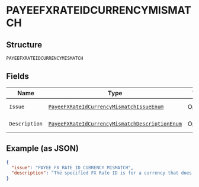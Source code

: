 
# PAYEEFXRATEIDCURRENCYMISMATCH

## Structure

`PAYEEFXRATEIDCURRENCYMISMATCH`

## Fields

| Name | Type | Tags | Description | Getter | Setter |
|  --- | --- | --- | --- | --- | --- |
| `Issue` | [`PayeeFXRateIdCurrencyMismatchIssueEnum`](../../doc/models/payee-fx-rate-id-currency-mismatch-issue-enum.md) | Optional | - | PayeeFXRateIdCurrencyMismatchIssueEnum getIssue() | setIssue(PayeeFXRateIdCurrencyMismatchIssueEnum issue) |
| `Description` | [`PayeeFXRateIdCurrencyMismatchDescriptionEnum`](../../doc/models/payee-fx-rate-id-currency-mismatch-description-enum.md) | Optional | - | PayeeFXRateIdCurrencyMismatchDescriptionEnum getDescription() | setDescription(PayeeFXRateIdCurrencyMismatchDescriptionEnum description) |

## Example (as JSON)

```json
{
  "issue": "PAYEE_FX_RATE_ID_CURRENCY_MISMATCH",
  "description": "The specified FX Rate ID is for a currency that does not match with the currency of this request. Please specify a different FX Rate ID and try the request again. Alternately, remove the FX Rate ID to process the request using the default exchange rate."
}
```

